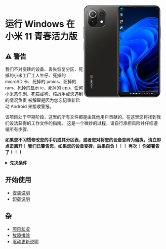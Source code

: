 <img align="right" src="https://github.com/ETCHDEV/Port-Windows-11-Xiaomi-11-Lite-NE/blob/main/lisa.png " width="250" alt="小米 11 青春活力版 上运行 Windows 11">


# 运行 Windows 在 小米 11 青春活力版

## ⚠️ 警告

我们不对变砖的设备、丢失恢复分区、死掉的小米工厂工人牛仔、死掉的 microSD 卡、死掉的 pmics、死掉的 ram、死掉的显示 ic、死掉的 cpu、任何小米恶作剧、死猫或狗、核战争或您遇到的情况负责 被解雇是因为您忘记重新启动 Android 来接收警报。

该项目处于早期阶段，这里的所有文件都是由其他用户贡献的，在这里您将找到我们设法获得的工作文件的指南。 这是一个微妙的过程，请自行承担风险并仔细遵循所有步骤.

**如果您不习惯修改您的手机或其分区表，或者您对将您的设备变砖为偏执，请立即点击离开！ 我们已警告您，如果您的设备变砖，后果自负！！！ 再次！ 你被警告了！！！**

<details>
<summary><a><strong>先决条件</strong></a></summary>

- 解锁引导加载程序
- 拥有 TWRP/OF 或任何支持 adb 和设备/已安装 ROM 加密的自定义恢复。 您可以在以下位置找到它 [XDA Forums](https://forum.xda-developers.com/f/xiaomi-11-lite-5g-ne.12519/).
- 已经下载了 [平台工具](https://developer.android.com/studio/releases/platform-tools?hl=es-419).
- 有一个 [Windows 11 ARM ISO](https://uupdump.net/).
- 有 [Parted](https://www.mediafire.com/file/s9bjano4pezphou/parted/file) (该文件属于 [Gus33000](https://github.com/gus33000)).
- 有脚本 [Mass Storage Mode](https://www.mediafire.com/file/m4yecbhu9fifjy7/msc.sh/file) (该文件属于 [Gus33000](https://github.com/gus33000) ).
- 有 [lisa UEFI](https://github.com/ETCHDEV/Port-Windows-11-Xiaomi-11-Lite-NE/releases/tag/v0.0.1) (仅用于安装 Windows！).
- 有 [司机](https://github.com/Icesito68/7xx-Drivers) 和 [安装人员](https://github.com/WOA-Project/DriverUpdater/releases/).

  </summary>
</details>


## 开始使用

- [安装说明](../guide/简体中文/离别.md)
- [卸载说明](../guide/简体中文/卸载.md)

## 杂

- [项目状况](../guide/简体中文/地位.md)
- [故障排除](../guide/简体中文/故障排除.md)
- [驱动更新说明](../guide/简体中文/更新.md)

